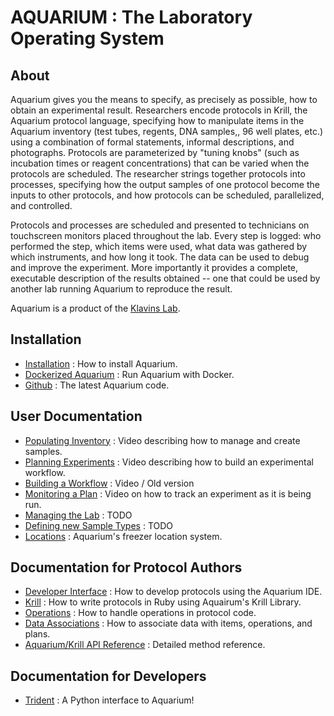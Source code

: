 AQUARIUM : The Laboratory Operating System
=========

About
---

Aquarium gives you the means to specify, as precisely as possible, how to obtain an experimental result.
Researchers encode protocols in Krill, the Aquarium protocol language, specifying how to manipulate items in the Aquarium inventory (test tubes, regents, DNA samples,, 96 well plates, etc.) using a combination of formal statements, informal descriptions, and photographs. Protocols are parameterized by "tuning knobs" (such as incubation times or reagent concentrations) that can be varied when the protocols are scheduled.
The researcher strings together protocols into processes, specifying how the output samples of one protocol become the inputs to other protocols, and how protocols can be scheduled, parallelized, and controlled.

Protocols and processes are scheduled and presented to technicians on touchscreen monitors placed throughout the lab.
Every step is logged: who performed the step, which items were used, what data was gathered by which instruments, and how long it took. The data can be used to debug and improve the experiment.
More importantly it provides a complete, executable description of the results obtained -- one that could be used by another lab running Aquarium to reproduce the result.

Aquarium is a product of the [Klavins Lab](http://klavinslab.org).

Installation
---

* [Installation](https://github.com/klavinslab/aquarium/doc/Installation.md) : How to install Aquarium.
* [Dockerized Aquarium](https://github.com/klavinslab/aquadocked) : Run Aquarium with Docker.
* [Github](https://github.com/klavinslab/aquarium) : The latest Aquarium code.

User Documentation
---

* [Populating Inventory](https://www.youtube.com/watch?v=ydN51ew1JmI&feature=youtu.be) : Video describing how to manage and create samples.
* [Planning Experiments](https://www.youtube.com/watch?v=kYnDc8RIsNg&feature=youtu.be) : Video describing how to build an experimental workflow.
* [Building a Workflow](https://www.youtube.com/watch?v=xDrv4f2AZlM&feature=youtu.be) : Video / Old version
* [Monitoring a Plan](https://www.youtube.com/watch?v=WCTmuz5yBAo&feature=youtu.be) : Video on how to track an experiment as it is being run.
* [Managing the Lab](http://todo.com) : TODO
* [Defining new Sample Types](http://todo.com) : TODO
* [Locations](doc/Locations.md) : Aquarium's freezer location system.

Documentation for Protocol Authors
---

* [Developer Interface](http://todo.com) : How to develop protocols using the Aquarium IDE.
* [Krill](https://github.com/klavinslab/aquarium/doc/Krill.md) : How to write protocols in Ruby using Aquairum's Krill Library.
* [Operations](https://github.com/klavinslab/aquarium/doc/Opertations.md) : How to handle operations in protocol code.
* [Data Associations](https://github.com/klavinslab/aquarium/doc/DataAssociation.md) : How to associate data with items, operations, and plans.
* [Aquarium/Krill API Reference](http://klavinslab.org/aquarium-api/) : Detailed method reference.

Documentation for Developers
---

* [Trident](https://github.com/klavinslab/trident) : A Python interface to Aquarium!
